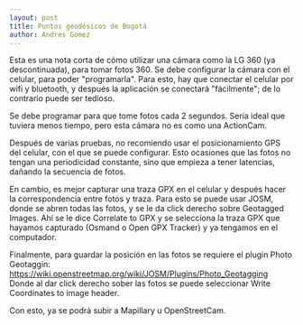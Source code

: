 ```yaml
---
layout: post
title: Puntos geodésicos de Bogotá
author: Andres Gomez
---
```


Esta es una nota corta de cómo utilizar una cámara como la LG 360 (ya descontinuada), para tomar fotos 360.
Se debe configurar la cámara con el celular, para poder "programarla".
Para esto, hay que conectar el celular por wifi y bluetooth, y después la aplicación se conectará "fácilmente"; de lo contrario puede ser tedioso.

Se debe programar para que tome fotos cada 2 segundos. Sería ideal que tuviera menos tiempo, pero esta cámara no es como una ActionCam.

Después de varias pruebas, no recomiendo usar el posicionamiento GPS del celular, con el que se puede configurar.
Esto ocasiones que las fotos no tengan una periodicidad constante, sino que empieza a tener latencias, dañando la secuencia de fotos.

En cambio, es mejor capturar una traza GPX en el celular y después hacer la correspondencia entre fotos y traza.
Para esto se puede usar JOSM, donde se abren todas las fotos, y se le da click derecho sobre Geotagged Images.
Ahí se le dice Correlate to GPX y se selecciona la traza GPX que hayamos capturado (Osmand o Open GPX Tracker) y ya tengamos en el computador.

Finalmente, para guardar la posición en las fotos se requiere el plugin Photo Geotaggin: https://wiki.openstreetmap.org/wiki/JOSM/Plugins/Photo_Geotagging
Donde al dar click derecho sober las fotos se puede seleccionar Write Coordinates to image header.

Con esto, ya se podrá subir a Mapillary u OpenStreetCam.
